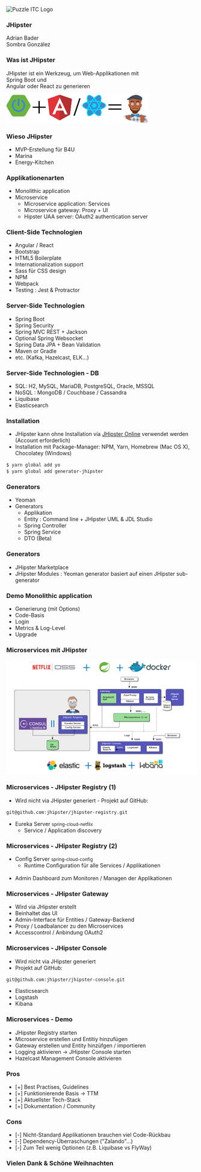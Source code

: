 ![Puzzle ITC Logo](../assets/reveal.js-3.6.0/lib/img/puzzle_tagline_bg_rgb.svg)
<!-- .slide: class="master01" -->


<!-- slide -->
<!-- .slide: class="master02" -->
### JHipster
Adrian Bader<br>
Sombra González


<!-- slide -->
<!-- .slide: class="master03" -->
### Was ist JHipster

JHipster ist ein Werkzeug,
um Web-Applikationen mit <br>
Spring Boot und<br>
Angular oder React zu generieren

![](../assets/img/jhipster/jhipster.png)

<!-- slide -->
<!-- .slide: class="master03" -->
### Wieso JHipster

* MVP-Erstellung für B4U
* Marina
* Energy-Kitchen


<!-- section -->
<!-- .slide: class="master04" -->
### Applikationenarten

* Monolithic application
* Microservice 
    * Microservice application: Services
    * Microservice gateway: Proxy + UI
    * Hipster UAA server: OAuth2 authentication server

<!-- slide -->
<!-- .slide: class="master03" -->
### Client-Side Technologien

* Angular / React
* Bootstrap
* HTML5 Boilerplate
* Internationalization support
* Sass für CSS design
* NPM
* Webpack
* Testing : Jest & Protractor


<!-- slide -->
<!-- .slide: class="master05" -->
### Server-Side Technologien

* Spring Boot
* Spring Security
* Spring MVC REST + Jackson
* Optional Spring Websocket
* Spring Data JPA + Bean Validation
* Maven or Gradle
* etc. (Kafka, Hazelcast, ELK...)

<!-- slide -->
<!-- .slide: class="master05" -->
### Server-Side Technologien - DB

* SQL: H2, MySQL, MariaDB, PostgreSQL, Oracle, MSSQL
* NoSQL : MongoDB / Couchbase / Cassandra
* Liquibase
* Elasticsearch


<!-- section -->
<!-- .slide: class="master03" -->
### Installation

* JHipster kann ohne Installation via [JHipster Online](https://start.jhipster.tech) verwendet werden (Account erforderlich)
* Installation mit Package-Manager: NPM, Yarn, Homebrew (Mac OS X), Chocolatey (Windows)

```bash
$ yarn global add yo
$ yarn global add generator-jhipster

```
<!-- slide -->
<!-- .slide: class="master03" -->
### Generators
* Yeoman
* Generators
   * Applikation
   * Entity : Command line + JHipster UML & JDL Studio
   * Spring Controller 
   * Spring Service
   * DTO (Beta)

<!-- slide -->
<!-- .slide: class="master03" -->
### Generators
* JHipster Marketplace
* JHipster Modules :  Yeoman generator basiert auf einen JHipster sub-generator

<!-- slide -->
<!-- .slide: class="master03" -->
### Demo Monolithic application
* Generierung (mit Options)
* Code-Basis
* Login
* Metrics & Log-Level
* Upgrade


<!-- section -->
<!-- .slide: class="master04" -->
### Microservices mit JHipster

![](../assets/img/jhipster/microservices.png)

<!-- slide -->
<!-- .slide: class="master04" -->
### Microservices - JHipster Registry (1)
* Wird nicht via JHipster generiert - Projekt auf GitHub:
```bash
git@github.com:jhipster/jhipster-registry.git
```
* Eureka Server <small>spring-cloud-netflix</small>
    * Service / Application discovery

<!-- slide -->
<!-- .slide: class="master04" -->
### Microservices - JHipster Registry (2)
* Config Server <small>spring-cloud-config</small>
   * Runtime Configuration für alle Services / Applikationen
<br><br>
* Admin Dashboard zum Monitoren / Managen der Applikationen

<!-- slide -->
<!-- .slide: class="master04" -->
### Microservices - JHipster Gateway
* Wird via JHipster erstellt
* Beinhaltet das UI
* Admin-Interface für Entities / Gateway-Backend
* Proxy / Loadbalancer zu den Microservices
* Accesscontrol / Anbindung OAuth2

<!-- slide -->
<!-- .slide: class="master04" -->
### Microservices - JHipster Console
* Wird nicht via JHipster generiert
* Projekt auf GitHub:
```bash
git@github.com:jhipster/jhipster-console.git
```
* Elasticsearch
* Logstash
* Kibana 

<!-- slide -->
<!-- .slide: class="master04" -->
### Microservices - Demo
* JHipster Registry starten
* Microservice erstellen und Entitiy hinzufügen
* Gateway erstellen und Entity hinzüfgen / importieren 
* Logging aktivieren -> JHipster Console starten
* Hazelcast Management Console aktivieren 

<!-- section -->
<!-- .slide: class="master03" -->
### Pros
* [+] Best Practises, Guidelines
* [+] Funktionierende Basis -> TTM
* [+] Aktuellster Tech-Stack
* [+] Dokumentation / Community

<!-- slide -->
<!-- .slide: class="master03" -->
### Cons
* [-] Nicht-Standard Applikationen brauchen viel Code-Rückbau
* [-] Dependency-Überraschungen ("Zalando"...)
* [-] Zum Teil wenig Optionen (z.B. Liquibase vs FlyWay)

<!-- slide -->
<!-- .slide: class="master04" -->
### Vielen Dank & Schöne Weihnachten